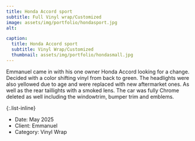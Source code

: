 ```yaml
---
title: Honda Accord sport
subtitle: Full Vinyl wrap/Customized
image: assets/img/portfolio/hondasport.jpg
alt: 

caption:
  title: Honda Accord sport
  subtitle: Vinyl Wrap/Customized
  thumbnail: assets/img/portfolio/hondasmall.jpg
---
```

Emmanuel came in with his one owner Honda Accord looking for a change. Decided with a color shifting vinyl from back to green. The headlights were also yellowed due to age and were replaced with new aftermarket ones. As well as the rear taillights with a smoked lens. The car was fully Chrome deleted as well including the windowtrim, bumper trim and emblems. 

{:.list-inline}
- Date: May 2025  
- Client: Emmanuel
- Category: Vinyl Wrap

